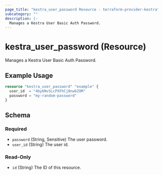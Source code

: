 ```yaml
---
page_title: "kestra_user_password Resource - terraform-provider-kestra"
subcategory: ""
description: |-
  Manages a Kestra User Basic Auth Password.
---
```


# kestra_user_password (Resource)

Manages a Kestra User Basic Auth Password.

## Example Usage

```terraform
resource "kestra_user_password" "example" {
  user_id  = "4by6NvSLcPXFhCj8nwbZOM"
  password = "my-random-password"
}
```

<!-- schema generated by tfplugindocs -->
## Schema

### Required

- `password` (String, Sensitive) The user password.
- `user_id` (String) The user id.

### Read-Only

- `id` (String) The ID of this resource.



